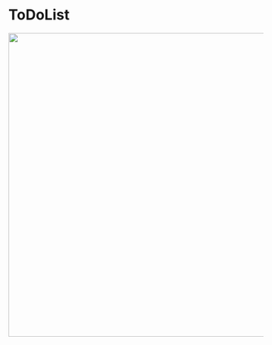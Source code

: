 # ToDoList

<img src="https://user-images.githubusercontent.com/51344498/127802720-e2ff76b5-eb29-48c9-8aaa-bf37ed20d245.png" width="800" height="600">
